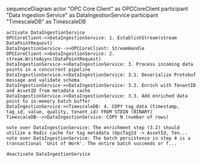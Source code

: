 sequenceDiagram
    actor "OPC Core Client" as OPCCoreClient
    participant "Data Ingestion Service" as DataIngestionService
    participant "TimescaleDB" as TimescaleDB

    activate DataIngestionService
    OPCCoreClient->>DataIngestionService: 1. EstablishStream(stream DataPointRequest)
    DataIngestionService-->>OPCCoreClient: StreamHandle
    OPCCoreClient->>DataIngestionService: 2. stream.WriteAsync(DataPointRequest)
    DataIngestionService->>DataIngestionService: 3. Process incoming data points in a concurrent pipeline
    DataIngestionService->>DataIngestionService: 3.1. Deserialize Protobuf message and validate schema
    DataIngestionService->>DataIngestionService: 3.2. Enrich with TenantID and AssetID from metadata cache
    DataIngestionService->>DataIngestionService: 3.3. Add enriched data point to in-memory batch buffer
    DataIngestionService->>TimescaleDB: 4. COPY tag_data (timestamp, tag_id, value, quality, tenant_id) FROM STDIN (BINARY)
    TimescaleDB-->>DataIngestionService: COPY N (number of rows)

    note over DataIngestionService: The enrichment step (3.2) should utilize a Redis cache for tag metadata (OpcTagId -> AssetId, Ten...
    note over DataIngestionService: The batch persistence in step 4 is a transactional 'Unit of Work'. The entire batch succeeds or f...

    deactivate DataIngestionService
